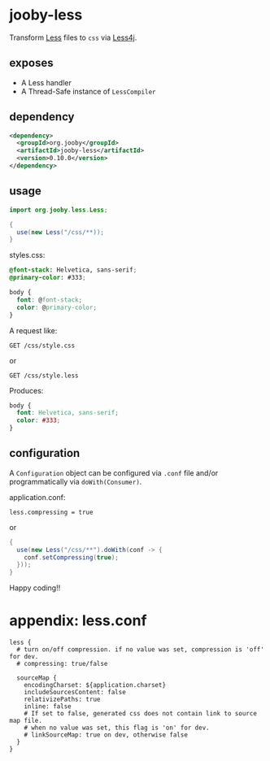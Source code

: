 # jooby-less

Transform [Less](http://lesscss.org) files to ```css``` via [Less4j](https://github.com/SomMeri/less4j).

## exposes

* A Less handler
* A Thread-Safe instance of ```LessCompiler```

## dependency

```xml
<dependency>
  <groupId>org.jooby</groupId>
  <artifactId>jooby-less</artifactId>
  <version>0.10.0</version>
</dependency>
```

## usage

```java
import org.jooby.less.Less;

{
  use(new Less("/css/**));
}
```

styles.css:

```css
@font-stack: Helvetica, sans-serif;
@primary-color: #333;

body {
  font: @font-stack;
  color: @primary-color;
}
```

A request like:

```
GET /css/style.css
```

or

```
GET /css/style.less
```

Produces:

```css
body {
  font: Helvetica, sans-serif;
  color: #333;
}
```

## configuration
A ```Configuration``` object can be configured via ```.conf``` file and/or programmatically via ```doWith(Consumer)```.

application.conf:

```properties
less.compressing = true
```

or

```java
{
  use(new Less("/css/**").doWith(conf -> {
    conf.setCompressing(true);
  }));
}
```

Happy coding!!

# appendix: less.conf

```properties
less {
  # turn on/off compression. if no value was set, compression is 'off' for dev.
  # compressing: true/false

  sourceMap {
    encodingCharset: ${application.charset}
    includeSourcesContent: false
    relativizePaths: true
    inline: false
    # If set to false, generated css does not contain link to source map file.
    # when no value was set, this flag is 'on' for dev.
    # linkSourceMap: true on dev, otherwise false
  }
}
```
